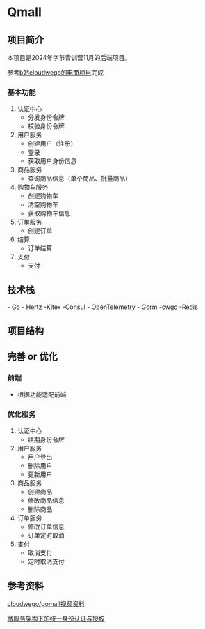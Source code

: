 # Qmall

## 项目简介

本项目是2024年字节青训营11月的后端项目。

参考[b站cloudwego的电商项目](https://space.bilibili.com/3494360534485730/channel/collectiondetail?sid=2632484)完成

### 基本功能

1. 认证中心
   * 分发身份令牌
   * 校验身份令牌
2. 用户服务
   * 创建用户（注册）
   * 登录
   * 获取用户身份信息
3. 商品服务
   * 查询商品信息（单个商品、批量商品）
4. 购物车服务
   * 创建购物车
   * 清空购物车
   * 获取购物车信息
5. 订单服务
   * 创建订单
6. 结算
   * 订单结算
7. 支付
   * 支付



## 技术栈

\- Go - Hertz   -Kitex  -Consul   - OpenTelemetry   - Gorm   -cwgo   -Redis



## 项目结构





## 完善 or 优化

### 前端

* 根据功能适配前端



### 优化服务

1. 认证中心
   * 续期身份令牌
2. 用户服务
   * 用户登出
   * 删除用户
   * 更新用户
3. 商品服务
   * 创建商品
   * 修改商品信息
   * 删除商品
4. 订单服务
   * 修改订单信息
   * 订单定时取消
5. 支付
   * 取消支付
   * 定时取消支付





## 参考资料

[cloudwego/gomall视频资料](https://space.bilibili.com/3494360534485730/channel/collectiondetail?sid=2632484)

[微服务架构下的统一身份认证与授权](https://mtide.net/%E5%BE%AE%E6%9C%8D%E5%8A%A1%E6%9E%B6%E6%9E%84%E4%B8%8B%E7%9A%84%E7%BB%9F%E4%B8%80%E8%BA%AB%E4%BB%BD%E8%AE%A4%E8%AF%81%E4%B8%8E%E6%8E%88%E6%9D%83.html)

